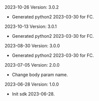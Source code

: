 2023-10-26 Version: 3.0.2
- Generated python2 2023-03-30 for FC.

2023-10-13 Version: 3.0.1
- Generated python2 2023-03-30 for FC.

2023-08-30 Version: 3.0.0
- Generated python2 2023-03-30 for FC.

2023-07-05 Version: 2.0.0
- Change body param name.

2023-06-28 Version: 1.0.0
- Init sdk 2023-06-28.

